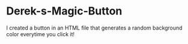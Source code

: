 # Derek-s-Magic-Button

I created a button in an HTML file that generates a random background color everytime you click it!

